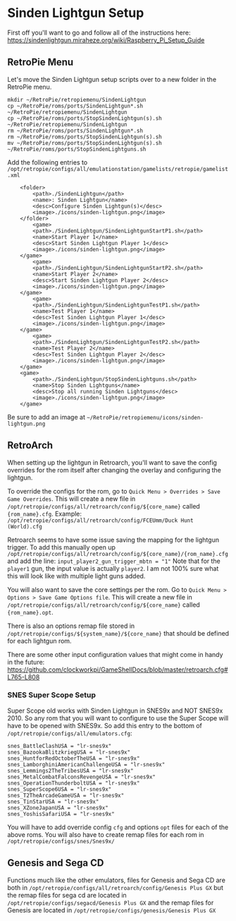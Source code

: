 # Sinden Lightgun Setup

First off you'll want to go and follow all of the instructions here:
https://sindenlightgun.miraheze.org/wiki/Raspberry_Pi_Setup_Guide

## RetroPie Menu
Let's move the Sinden Lightgun setup scripts over to a new folder in the RetroPie menu.
```
mkdir ~/RetroPie/retropiemenu/SindenLightgun
cp ~/RetroPie/roms/ports/SindenLightgun*.sh ~/RetroPie/retropiemenu/SindenLightgun
cp ~/RetroPie/roms/ports/StopSindenLightgun(s).sh ~/RetroPie/retropiemenu/SindenLightgun
rm ~/RetroPie/roms/ports/SindenLightgun*.sh
rm ~/RetroPie/roms/ports/StopSindenLightgun(s).sh
mv ~/RetroPie/roms/ports/StopSindenLightgun(s).sh ~/RetroPie/roms/ports/StopSindenLightguns.sh
```

Add the following entries to `/opt/retropie/configs/all/emulationstation/gamelists/retropie/gamelist.xml`
```
	<folder>
		<path>./SindenLightgun</path>
		<name>: Sinden Lightgun</name>
		<desc>Configure Sinden Lightgun(s)</desc>
		<image>./icons/sinden-lightgun.png</image>
	</folder>
    	<game>
		<path>./SindenLightgun/SindenLightgunStartP1.sh</path>
		<name>Start Player 1</name>
		<desc>Start Sinden Lightgun Player 1</desc>
		<image>./icons/sinden-lightgun.png</image>
	</game>
    	<game>
		<path>./SindenLightgun/SindenLightgunStartP2.sh</path>
		<name>Start Player 2</name>
		<desc>Start Sinden Lightgun Player 2</desc>
		<image>./icons/sinden-lightgun.png</image>
	</game>
    	<game>
		<path>./SindenLightgun/SindenLightgunTestP1.sh</path>
		<name>Test Player 1</name>
		<desc>Test Sinden Lightgun Player 1</desc>
		<image>./icons/sinden-lightgun.png</image>
	</game>
    	<game>
		<path>./SindenLightgun/SindenLightgunTestP2.sh</path>
		<name>Test Player 2</name>
		<desc>Test Sinden Lightgun Player 2</desc>
		<image>./icons/sinden-lightgun.png</image>
	</game>
	<game>
		<path>./SindenLightgun/StopSindenLightguns.sh</path>
		<name>Stop Sinden Lightguns</name>
		<desc>Stop all running Sinden Lightguns</desc>
		<image>./icons/sinden-lightgun.png</image>
	</game>
```

Be sure to add an image at `~/RetroPie/retropiemenu/icons/sinden-lightgun.png`

## RetroArch

When setting up the lightgun in Retroarch, you'll want to save the config overrides for the rom itself after changing the overlay and configuring the lightgun.

To override the configs for the rom, go to `Quick Menu > Overrides > Save Game Overrides`.
This will create a new file in `/opt/retropie/configs/all/retroarch/config/${core_name}` called `{rom_name}.cfg`. Example: `/opt/retropie/configs/all/retroarch/config/FCEUmm/Duck Hunt (World).cfg`

Retroarch seems to have some issue saving the mapping for the lightgun trigger. To add this manually open up `/opt/retropie/configs/all/retroarch/config/${core_name}/{rom_name}.cfg` and add the line: `input_player2_gun_trigger_mbtn = "1"` Note that for the `player1` gun, the input value is actually `player2`. I am not 100% sure what this will look like with multiple light guns added.

You will also want to save the core settings per the rom. Go to `Quick Menu > Options > Save Game Options file`. This will create a new file in `/opt/retropie/configs/all/retroarch/config/${core_name}`  called `{rom_name}.opt`.

There is also an options remap file stored in `/opt/retropie/configs/${system_name}/${core_name}` that should be defined for each lightgun rom.

There are some other input configuration values that might come in handy in the future:
https://github.com/clockworkpi/GameShellDocs/blob/master/retroarch.cfg#L765-L808

### SNES Super Scope Setup

Super Scope old works with Sinden Lightgun in SNES9x and NOT SNES9x 2010. So any rom that you will want to configure to use the Super Scope will have to be opened with SNES9x. So add this entry to the bottom of `/opt/retropie/configs/all/emulators.cfg`:

```
snes_BattleClashUSA = "lr-snes9x"
snes_BazookaBlitzkriegUSA = "lr-snes9x"
snes_HuntforRedOctoberTheUSA = "lr-snes9x"
snes_LamborghiniAmericanChallengeUSA = "lr-snes9x"
snes_Lemmings2TheTribesUSA = "lr-snes9x"
snes_MetalCombatFalconsRevengeUSA = "lr-snes9x"
snes_OperationThunderboltUSA = "lr-snes9x"
snes_SuperScope6USA = "lr-snes9x"
snes_T2TheArcadeGameUSA = "lr-snes9x"
snes_TinStarUSA = "lr-snes9x"
snes_XZoneJapanUSA = "lr-snes9x"
snes_YoshisSafariUSA = "lr-snes9x"
```

You will have to add override config `cfg` and options `opt` files for each of the above roms.
You will also have to create remap files for each rom in `/opt/retropie/configs/snes/Snes9x/`

## Genesis and Sega CD

Functions much like the other emulators, files for Genesis and Sega CD are both in `/opt/retropie/configs/all/retroarch/config/Genesis Plus GX` but the remap files for sega cd are located in `/opt/retropie/configs/segacd/Genesis Plus GX` and the remap files for Genesis are located in `/opt/retropie/configs/genesis/Genesis Plus GX`

